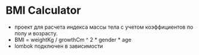 # BMI Calculator
- проект для расчета индекса массы тела с учетом коэффициентов по полу и возрасту.
- BMI = weightKg / growthCm ^ 2 * gender * age
- lombok подключен в зависимости

